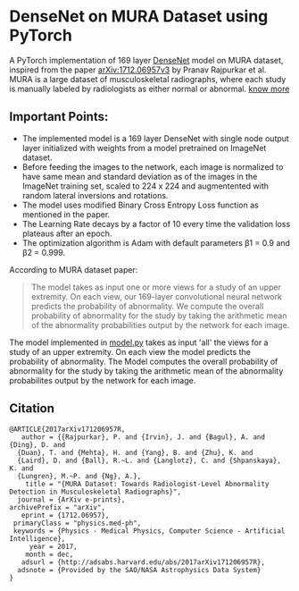# DenseNet on MURA Dataset using PyTorch

A PyTorch implementation of 169 layer [DenseNet](https://arxiv.org/abs/1608.06993) model on MURA dataset, inspired from the paper [arXiv:1712.06957v3](https://arxiv.org/abs/1712.06957) by Pranav Rajpurkar et al. MURA is a large dataset of musculoskeletal radiographs, where each study is manually labeled by radiologists as either normal or abnormal. [know more](https://stanfordmlgroup.github.io/projects/mura/)

## Important Points:
* The implemented model is a 169 layer DenseNet with single node output layer initialized with weights from a model pretrained on ImageNet dataset.
* Before feeding the images to the network, each image is normalized to have same mean and standard deviation as of the images in the ImageNet training set, scaled to 224 x 224 and augmentented with random lateral inversions and rotations.
* The model uses modified Binary Cross Entropy Loss function as mentioned in the paper.
* The Learning Rate decays by a factor of 10 every time the validation loss plateaus after an epoch.
* The optimization algorithm is Adam with default parameters β1 = 0.9 and β2 = 0.999.

According to MURA dataset paper:

> The model takes as input one or more views for a study of an upper extremity. On each view, our 169-layer convolutional neural network predicts the probability of abnormality. We compute the overall probability of abnormality for the study by taking the arithmetic mean of the abnormality probabilities output by the network for each image.

The model implemented in [model.py](model.py) takes as input 'all' the views for a study of an upper extremity. On each view the model predicts the probability of abnormality. The Model computes the overall probability of abnormality for the study by taking the arithmetic mean of the abnormality probabilites output by the network for each image.


## Citation
    @ARTICLE{2017arXiv171206957R,
       author = {{Rajpurkar}, P. and {Irvin}, J. and {Bagul}, A. and {Ding}, D. and 
      {Duan}, T. and {Mehta}, H. and {Yang}, B. and {Zhu}, K. and 
      {Laird}, D. and {Ball}, R.~L. and {Langlotz}, C. and {Shpanskaya}, K. and 
      {Lungren}, M.~P. and {Ng}, A.},
        title = "{MURA Dataset: Towards Radiologist-Level Abnormality Detection in Musculoskeletal Radiographs}",
      journal = {ArXiv e-prints},
    archivePrefix = "arXiv",
       eprint = {1712.06957},
     primaryClass = "physics.med-ph",
     keywords = {Physics - Medical Physics, Computer Science - Artificial Intelligence},
         year = 2017,
        month = dec,
       adsurl = {http://adsabs.harvard.edu/abs/2017arXiv171206957R},
      adsnote = {Provided by the SAO/NASA Astrophysics Data System}
    }
